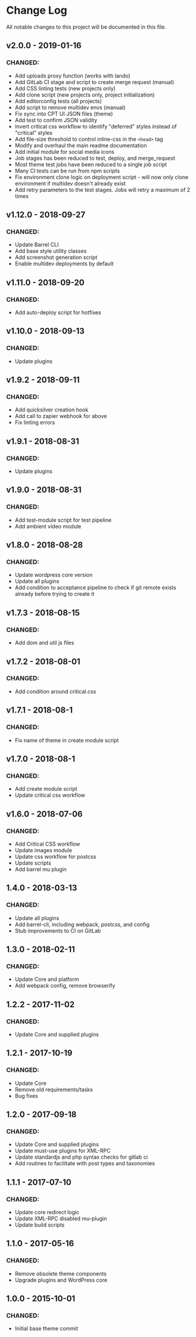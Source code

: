 # Change Log
All notable changes to this project will be documented in this file.

## v2.0.0 - 2019-01-16
### CHANGED:
- Add uploads proxy function (works with lando)
- Add GitLab CI stage and script to create merge request (manual)
- Add CSS linting tests (new projects only)
- Add clone script (new projects only, project initialization)
- Add editorconfig tests (all projects)
- Add script to remove multidev envs (manual)
- Fix sync into CPT UI JSON files (theme)
- Add test to confirm JSON validity
- Invert critical css workflow to identify "deferred" styles instead of "critical" styles
- Add file-size threshold to control inline-css in the `<head>` tag
- Modify and overhaul the main readme documentation
- Add initial module for social media icons
- Job stages has been reduced to test, deploy, and merge_request
- Most theme test jobs have been reduced to a single job script
- Many CI tests can be run from npm scripts
- Fix environment clone logic on deployment script - will now only clone environment if multidev doesn't already exist
- Add retry parameters to the test stages. Jobs will retry a maximum of 2 times

## v1.12.0 - 2018-09-27
### CHANGED:
- Update Barrel CLI 
- Add base style utility classes
- Add screenshot generation script
- Enable multidev deployments by default

## v1.11.0 - 2018-09-20
### CHANGED:
- Add auto-deploy script for hotfixes

## v1.10.0 - 2018-09-13
### CHANGED:
- Update plugins

## v1.9.2 - 2018-09-11
### CHANGED:
- Add quicksilver creation hook
- Add call to zapier webhook for above
- Fix linting errors

## v1.9.1 - 2018-08-31
### CHANGED:
- Update plugins

## v1.9.0 - 2018-08-31
### CHANGED:
- Add test-module script for test pipeline
- Add ambient video module

## v1.8.0 - 2018-08-28
### CHANGED:
- Update wordpress core version
- Update all plugins
- Add condition to acceptance pipeline to check if git remote exists already before trying to create it

## v1.7.3 - 2018-08-15
### CHANGED:
- Add dom and util js files

## v1.7.2 - 2018-08-01
### CHANGED:
- Add condition around critical.css

## v1.7.1 - 2018-08-1
### CHANGED:
- Fix name of theme in create module script

## v1.7.0 - 2018-08-1
### CHANGED:
- Add create module script
- Update critical css workflow

## v1.6.0 - 2018-07-06
### CHANGED:
- Add Critical CSS workflow
- Update images module
- Update css workflow for postcss
- Update scripts
- Add barrel mu plugin

## 1.4.0 - 2018-03-13
### CHANGED:
- Update all plugins
- Add barrel-cli, including webpack, postcss, and config
- Stub improvements to CI on GitLab

## 1.3.0 - 2018-02-11
### CHANGED:
- Update Core and platform
- Add webpack config, remove browserify

## 1.2.2 - 2017-11-02
### CHANGED:
- Update Core and supplied plugins

## 1.2.1 - 2017-10-19
### CHANGED:
- Update Core
- Remove old requirements/tasks
- Bug fixes

## 1.2.0 - 2017-09-18
### CHANGED:
- Update Core and supplied plugins
- Update must-use plugins for XML-RPC
- Update standardjs and php syntax checks for gitlab ci
- Add routines to facilitate with post types and taxonomies

## 1.1.1 - 2017-07-10
### CHANGED:
- Update core redirect logic
- Update XML-RPC disabled mu-plugin
- Update build scripts

## 1.1.0 - 2017-05-16
### CHANGED:
- Remove obsolete theme components
- Upgrade plugins and WordPress core

## 1.0.0 - 2015-10-01
### CHANGED:
- Initial base theme commit

